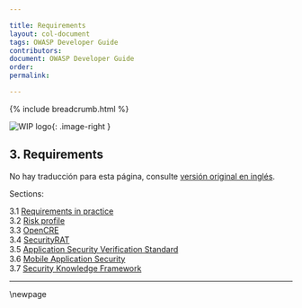 ```yaml
---

title: Requirements
layout: col-document
tags: OWASP Developer Guide
contributors:
document: OWASP Developer Guide
order:
permalink:

---
```


{% include breadcrumb.html %}

<style type="text/css">
.image-right {
  height: 180px;
  display: block;
  margin-left: auto;
  margin-right: auto;
  float: right;
}
</style>

![WIP logo](../../../assets/images/dg_wip.png "Work in progress"){: .image-right }

## 3. Requirements

No hay traducción para esta página, consulte [versión original en inglés][release0500].

Sections:

3.1 [Requirements in practice](#requirements-in-practice)  
3.2 [Risk profile](#risk-profile)  
3.3 [OpenCRE](#opencre)  
3.4 [SecurityRAT](#security-rat)  
3.5 [Application Security Verification Standard](#application-security-verification-standard)  
3.6 [Mobile Application Security](#mobile-application-security)  
3.7 [Security Knowledge Framework](#security-knowledge-framework)  

----

[release0500]: https://github.com/OWASP/www-project-developer-guide/blob/main/release/05-requirements/toc.md

\newpage
